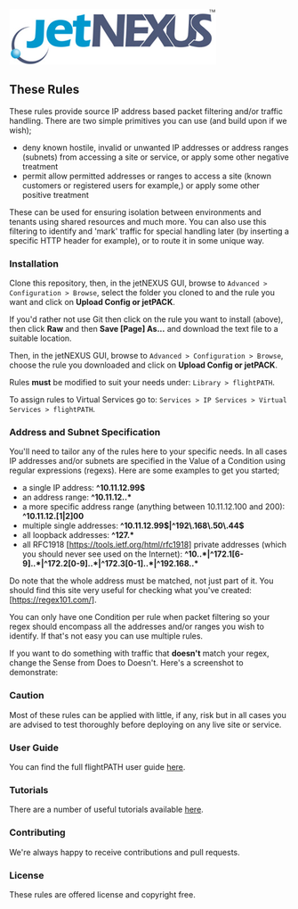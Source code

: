 ![jetNEXUS Logo](/jetnexus.jpg)

## These Rules

These rules provide source IP address based packet filtering and/or traffic handling. There are two simple primitives you can use (and build upon if we wish);

- deny known hostile, invalid or unwanted IP addresses or address ranges (subnets) from accessing a site or service, or apply some other negative treatment
- permit allow permitted addresses or ranges to access a site (known customers or registered users for example,) or apply some other positive treatment

These can be used for ensuring isolation between environments and tenants using shared resources and much more. You can also use this filtering to identify and 'mark' traffic for special handling later (by inserting a specific HTTP header for example), or to route it in some unique way.

### Installation

Clone this repository, then, in the jetNEXUS GUI, browse to `Advanced > Configuration > Browse`, select the folder you cloned to and the rule you want and click on **Upload Config or jetPACK**. 

If you'd rather not use Git then click on the rule you want to install (above), then click **Raw** and then **Save [Page] As...** and download the text file to a suitable location. 

Then, in the jetNEXUS GUI, browse to `Advanced > Configuration > Browse`, choose the rule you downloaded and click on **Upload Config or jetPACK**.

Rules **must** be modified to suit your needs under: `Library > flightPATH`.

To assign rules to Virtual Services go to: `Services > IP Services > Virtual Services > flightPATH`.

### Address and Subnet Specification

You'll need to tailor any of the rules here to your specific needs. In all cases IP addresses and/or subnets are specified in the Value of a Condition using regular expressions (regexs). Here are some examples to get you started;

- a single IP address: **^10\.11\.12\.99$**
- an address range: **^10\.11\.12\..\***
- a more specific address range (anything between 10.11.12.100 and 200): **^10\.11\.12\.[1|2]00**
- multiple single addresses: **^10\.11\.12\.99$|^192\.168\.50\.44$**
- all loopback addresses: **^127.\***
- all RFC1918 [https://tools.ietf.org/html/rfc1918] private addresses (which you should never see used on the Internet): **^10\..\*|^172\.1[6-9]\..\*|^172\.2[0-9]\..\*|^172\.3[0-1]\..\*|^192\.168\..\***

Do note that the whole address must be matched, not just part of it. You should find this site very useful for checking what you've created: [https://regex101.com/].

You can only have one Condition per rule when packet filtering so your regex should encompass all the addresses and/or ranges you wish to identify. If that's not easy you can use multiple rules.

If you want to do something with traffic that **doesn't** match your regex, change the Sense from Does to Doesn't. Here's a screenshot to demonstrate:

### Caution

Most of these rules can be applied with little, if any, risk but in all cases you are advised to test thoroughly before deploying on any live site or service.

### User Guide

You can find the full flightPATH user guide [here](http://www.jetnexus.com/usercentral/4-1-4/flightpath.html).

### Tutorials

There are a number of useful tutorials available [here](http://www.jetnexus.com/load-balancer/resources/flightpath-tutorials/).

### Contributing

We're always happy to receive contributions and pull requests.

### License

These rules are offered license and copyright free.
